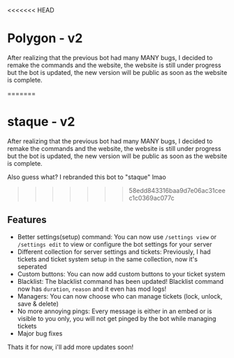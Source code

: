 <<<<<<< HEAD
# Polygon - v2

After realizing that the previous bot had many MANY bugs, I decided to remake the commands and the website, the website is still under progress but the bot is updated, the new version will be public as soon as the website is complete.

=======
# staque - v2

After realizing that the previous bot had many MANY bugs, I decided to remake the commands and the website, the website is still under progress but the bot is updated, the new version will be public as soon as the website is complete.

Also guess what? I rebranded this bot to "staque" lmao

>>>>>>> 58edd843316baa9d7e06ac31ceec1c0369ac077c
## Features
- Better settings(setup) command: You can now use `/settings view` or `/settings edit` to view or configure the bot settings for your server
- Different collection for server settings and tickets: Previously, I had tickets and ticket system setup in the same collection, now it's seperated 
- Custom buttons: You can now add custom buttons to your ticket system
- Blacklist: The blacklist command has been updated! Blacklist command now has `duration`, `reason` and it even has mod logs!
- Managers: You can now choose who can manage tickets (lock, unlock, save & delete)
- No more annoying pings: Every message is either in an embed or is visible to you only, you will not get pinged by the bot while managing tickets
- Major bug fixes

Thats it for now, i'll add more updates soon!
